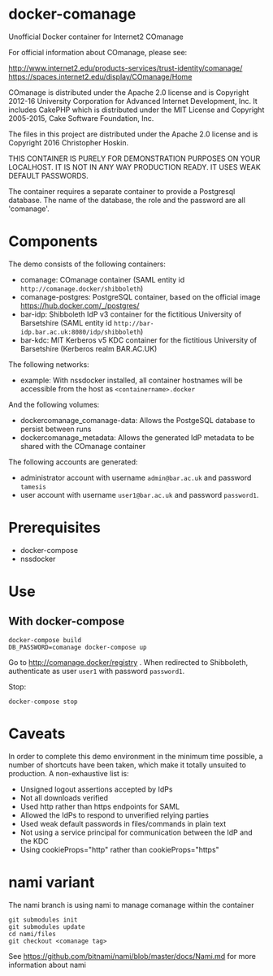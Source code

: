 # docker-comanage
Unofficial Docker container for Internet2 COmanage

For official information about COmanage, please see:

http://www.internet2.edu/products-services/trust-identity/comanage/
https://spaces.internet2.edu/display/COmanage/Home

COmanage is distributed under the Apache 2.0 license and is Copyright 2012-16 University Corporation for Advanced Internet Development, Inc. It includes CakePHP which is distributed under the MIT License and Copyright 2005-2015, Cake Software Foundation, Inc.

The files in this project are distributed under the Apache 2.0 license and is Copyright 2016 Christopher Hoskin.

THIS CONTAINER IS PURELY FOR DEMONSTRATION PURPOSES ON YOUR LOCALHOST. IT IS NOT IN ANY WAY PRODUCTION READY. IT USES WEAK DEFAULT PASSWORDS.

The container requires a separate container to provide a Postgresql database. The name of the database, the role and the password are all 'comanage'.

# Components

The demo consists of the following containers:

* comanage: COmanage container (SAML entity id `http://comanage.docker/shibboleth`)
* comanage-postgres: PostgreSQL container, based on the official image https://hub.docker.com/_/postgres/
* bar-idp: Shibboleth IdP v3 container for the fictitious University of Barsetshire (SAML entity id `http://bar-idp.bar.ac.uk:8080/idp/shibboleth`)
* bar-kdc: MIT Kerberos v5 KDC container for the fictitious University of Barsetshire (Kerberos realm BAR.AC.UK)

The following networks:

* example: With nssdocker installed, all container hostnames will be accessible from the host as `<containername>.docker`

And the following volumes:

* dockercomanage_comanage-data: Allows the PostgeSQL database to persist between runs
* dockercomanage_metadata: Allows the generated IdP metadata to be shared with the COmanage container

The following accounts are generated:

* administrator account with username `admin@bar.ac.uk` and password `tamesis`
* user account with username `user1@bar.ac.uk` and password `password1`.

# Prerequisites

* docker-compose
* nssdocker

# Use

## With docker-compose

```
docker-compose build
DB_PASSWORD=comanage docker-compose up
```

Go to http://comanage.docker/registry . When redirected to Shibboleth, authenticate as user `user1` with password `password1`.

Stop:

```
docker-compose stop
```
# Caveats

In order to complete this demo environment in the minimum time possible, a number of shortcuts have been taken, which make it totally unsuited to production. A non-exhaustive list is:

* Unsigned logout assertions accepted by IdPs
* Not all downloads verified
* Used http rather than https endpoints for SAML
* Allowed the IdPs to respond to unverified relying parties
* Used weak default passwords in files/commands in plain text
* Not using a service principal for communication between the IdP and the KDC
* Using cookieProps="http" rather than cookieProps="https"

# nami variant

The nami branch is using nami to manage comanage within the container

```
git submodules init
git submodules update
cd nami/files
git checkout <comanage tag>
```

See https://github.com/bitnami/nami/blob/master/docs/Nami.md for more information about nami



